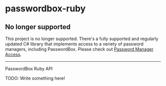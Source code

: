 passwordbox-ruby
================

## No longer supported

This project is no longer supported. There's a fully supported and regularly 
updated C# library that implements access to a veriety of password managers, 
including PasswordBox. Please check out 
[Password Manager Access](https://github.com/detunized/password-manager-access).

---

PasswordBox Ruby API

TODO: Write something here!
